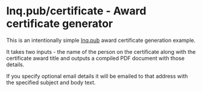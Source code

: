 Inq.pub/certificate - Award certificate generator
=================================================
This is an intentionally simple [Inq.pub](https://inq.pub) award certificate generation example.

It takes two inputs - the name of the person on the certificate along with the certificate award title and outputs a compiled PDF document with those details.

If you specify optional email details it will be emailed to that address with the specified subject and body text.
